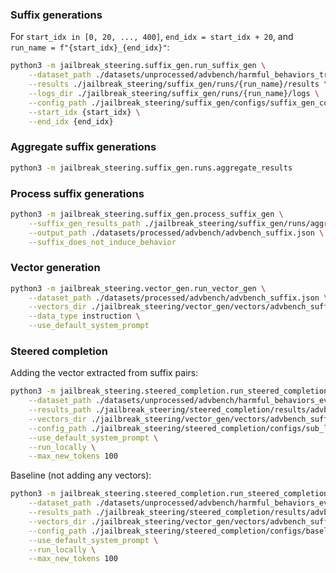 ### Suffix generations

For `start_idx in [0, 20, ..., 400]`, `end_idx = start_idx + 20`, and `run_name = f"{start_idx}_{end_idx}"`:

```bash
python3 -m jailbreak_steering.suffix_gen.run_suffix_gen \
    --dataset_path ./datasets/unprocessed/advbench/harmful_behaviors_train.csv \
    --results ./jailbreak_steering/suffix_gen/runs/{run_name}/results \
    --logs_dir ./jailbreak_steering/suffix_gen/runs/{run_name}/logs \
    --config_path ./jailbreak_steering/suffix_gen/configs/suffix_gen_config.json \
    --start_idx {start_idx} \
    --end_idx {end_idx}
```

### Aggregate suffix generations

```bash
python3 -m jailbreak_steering.suffix_gen.runs.aggregate_results
```

### Process suffix generations

```bash
python3 -m jailbreak_steering.suffix_gen.process_suffix_gen \
    --suffix_gen_results_path ./jailbreak_steering/suffix_gen/runs/aggregated_results/successful_results.json \
    --output_path ./datasets/processed/advbench/advbench_suffix.json \
    --suffix_does_not_induce_behavior
```

### Vector generation

```bash
python3 -m jailbreak_steering.vector_gen.run_vector_gen \
    --dataset_path ./datasets/processed/advbench/advbench_suffix.json \
    --vectors_dir ./jailbreak_steering/vector_gen/vectors/advbench_suffix \
    --data_type instruction \
    --use_default_system_prompt
```

### Steered completion

Adding the vector extracted from suffix pairs:

```bash
python3 -m jailbreak_steering.steered_completion.run_steered_completion \
    --dataset_path ./datasets/unprocessed/advbench/harmful_behaviors_eval.csv \
    --results_path ./jailbreak_steering/steered_completion/results/advbench_suffix/results_layer_19.json \
    --vectors_dir ./jailbreak_steering/vector_gen/vectors/advbench_suffix \
    --config_path ./jailbreak_steering/steered_completion/configs/sub_layer_19.json \
    --use_default_system_prompt \
    --run_locally \
    --max_new_tokens 100
```

Baseline (not adding any vectors):

```bash
python3 -m jailbreak_steering.steered_completion.run_steered_completion \
    --dataset_path ./datasets/unprocessed/advbench/harmful_behaviors_eval.csv \
    --results_path ./jailbreak_steering/steered_completion/results/advbench_baseline/results.json \
    --vectors_dir ./jailbreak_steering/vector_gen/vectors/advbench_suffix \
    --config_path ./jailbreak_steering/steered_completion/configs/baseline_config.json \
    --use_default_system_prompt \
    --run_locally \
    --max_new_tokens 100
```
